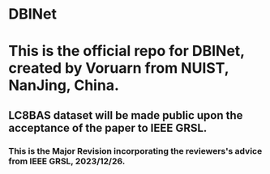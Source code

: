 # DBINet
<h1>This is the official repo for DBINet, created by Voruarn from NUIST, NanJing, China. </h1>
<h2>LC8BAS dataset will be made public upon the acceptance of the paper to IEEE GRSL.</h2>
<h3>This is the Major Revision incorporating the reviewers's advice from IEEE GRSL, 2023/12/26.</h3>

